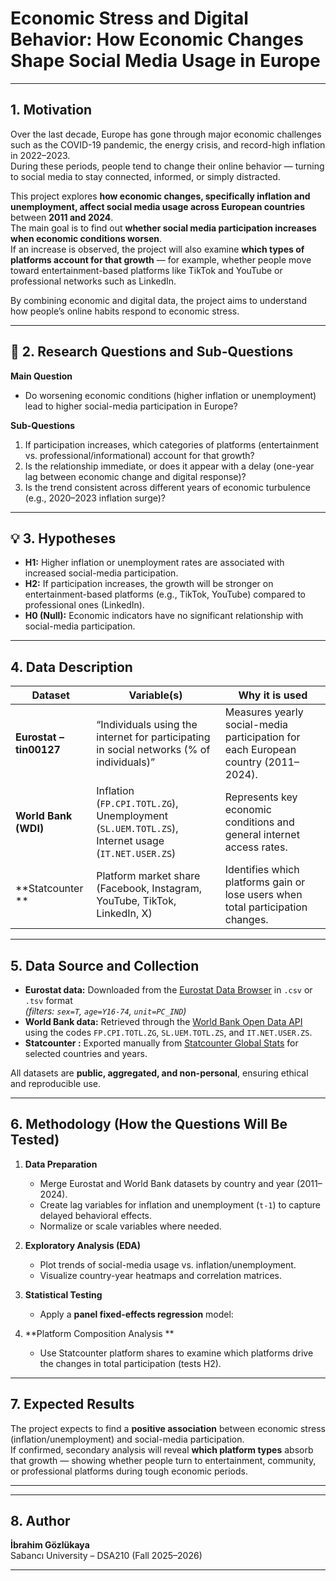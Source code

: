 # Economic Stress and Digital Behavior: How Economic Changes Shape Social Media Usage in Europe

---

##  1. Motivation
Over the last decade, Europe has gone through major economic challenges such as the COVID-19 pandemic, the energy crisis, and record-high inflation in 2022–2023.  
During these periods, people tend to change their online behavior — turning to social media to stay connected, informed, or simply distracted.

This project explores **how economic changes, specifically inflation and unemployment, affect social media usage across European countries** between **2011 and 2024**.  
The main goal is to find out **whether social media participation increases when economic conditions worsen**.  
If an increase is observed, the project will also examine **which types of platforms account for that growth** — for example, whether people move toward entertainment-based platforms like TikTok and YouTube or professional networks such as LinkedIn.

By combining economic and digital data, the project aims to understand how people’s online habits respond to economic stress.

---

## 🎯 2. Research Questions and Sub-Questions

**Main Question**
- Do worsening economic conditions (higher inflation or unemployment) lead to higher social-media participation in Europe?

**Sub-Questions**
1. If participation increases, which categories of platforms (entertainment vs. professional/informational) account for that growth?  
2. Is the relationship immediate, or does it appear with a delay (one-year lag between economic change and digital response)?  
3. Is the trend consistent across different years of economic turbulence (e.g., 2020–2023 inflation surge)?

---

## 💡 3. Hypotheses

- **H1:** Higher inflation or unemployment rates are associated with increased social-media participation.  
- **H2:** If participation increases, the growth will be stronger on entertainment-based platforms (e.g., TikTok, YouTube) compared to professional ones (LinkedIn).  
- **H0 (Null):** Economic indicators have no significant relationship with social-media participation.

---

##  4. Data Description

| **Dataset** | **Variable(s)** | **Why it is used** |
|--------------|-----------------|--------------------|
| **Eurostat – tin00127** | “Individuals using the internet for participating in social networks (% of individuals)” | Measures yearly social-media participation for each European country (2011–2024). |
| **World Bank (WDI)** | Inflation (`FP.CPI.TOTL.ZG`), Unemployment (`SL.UEM.TOTL.ZS`), Internet usage (`IT.NET.USER.ZS`) | Represents key economic conditions and general internet access rates. |
| **Statcounter ** | Platform market share (Facebook, Instagram, YouTube, TikTok, LinkedIn, X) | Identifies which platforms gain or lose users when total participation changes. |

---

##  5. Data Source and Collection

- **Eurostat data:** Downloaded from the [Eurostat Data Browser](https://ec.europa.eu/eurostat/databrowser/product/page/tin00127) in `.csv` or `.tsv` format  
  *(filters: `sex=T`, `age=Y16-74`, `unit=PC_IND`)*  
- **World Bank data:** Retrieved through the [World Bank Open Data API](https://data.worldbank.org/indicator) using the codes `FP.CPI.TOTL.ZG`, `SL.UEM.TOTL.ZS`, and `IT.NET.USER.ZS`.  
- **Statcounter :** Exported manually from [Statcounter Global Stats](https://gs.statcounter.com/social-media-stats/all/europe) for selected countries and years.  

All datasets are **public, aggregated, and non-personal**, ensuring ethical and reproducible use.

---

##  6. Methodology (How the Questions Will Be Tested)

1. **Data Preparation**
   - Merge Eurostat and World Bank datasets by country and year (2011–2024).  
   - Create lag variables for inflation and unemployment (`t-1`) to capture delayed behavioral effects.  
   - Normalize or scale variables where needed.

2. **Exploratory Analysis (EDA)**
   - Plot trends of social-media usage vs. inflation/unemployment.  
   - Visualize country-year heatmaps and correlation matrices.  

3. **Statistical Testing**
   - Apply a **panel fixed-effects regression** model:  
    
4. **Platform Composition Analysis **
   - Use Statcounter platform shares to examine which platforms drive the changes in total participation (tests H2).  

---

##  7. Expected Results
The project expects to find a **positive association** between economic stress (inflation/unemployment) and social-media participation.  
If confirmed, secondary analysis will reveal **which platform types** absorb that growth — showing whether people turn to entertainment, community, or professional platforms during tough economic periods.

---

---

##  8. Author
**İbrahim Gözlükaya**  
Sabancı University – DSA210 (Fall 2025–2026)

---
